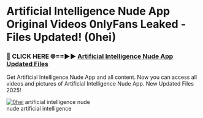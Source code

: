 # Artificial Intelligence Nude App Original Videos 0nlyFans Leaked - Files Updated! (0hei)

<h3>🔴 CLICK HERE 🌐==►► <a href="https://tinyurl.com/yrmya6cz" rel="nofollow">Artificial Intelligence Nude App Updated Files</a></h3>

Get Artificial Intelligence Nude App and all content. Now you can access all videos and pictures of Artificial Intelligence Nude App. New Updated Files 2025!

[![0hei](https://i.imgur.com/FMdXYCs.gif)](https://tinyurl.com/yrmya6cz)
artificial intelligence nude<br>
nude artificial intelligence